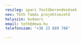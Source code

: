 ```yaml
---
reszleg: ipari festőberendezések
nev: Tóth Tamás projektvezető
helyszin: budaors
email: toth@dewa.hu
telefonszam: "+36 23 889 786"

---
```


